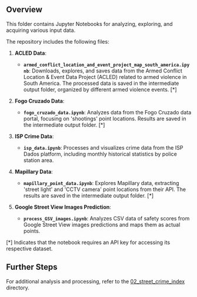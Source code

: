 ## Overview

This folder contains Jupyter Notebooks for analyzing, exploring, and acquiring various input data.

The repository includes the following files:

1. **ACLED Data**:
   - **`armed_conflict_location_and_event_project_map_south_america.ipynb`**: Downloads, explores, and saves data from the Armed Conflict Location & Event Data Project (ACLED) related to armed violence in South America. The processed data is saved in the intermediate output folder, organized by different armed violence events. [*]

2. **Fogo Cruzado Data**:
   - **`fogo_cruzado_data.ipynb`**: Analyzes data from the Fogo Cruzado data portal, focusing on 'shootings' point locations. Results are saved in the intermediate output folder. [*]

3. **ISP Crime Data**:
   - **`isp_data.ipynb`**: Processes and visualizes crime data from the ISP Dados platform, including monthly historical statistics by police station area.

4. **Mapillary Data**:
   - **`mapillary_point_data.ipynb`**: Explores Mapillary data, extracting 'street light' and 'CCTV camera' point locations from their API. The results are saved in the intermediate output folder. [*]

5. **Google Street View Images Prediction**:
   - **`process_GSV_images.ipynb`**: Analyzes CSV data of safety scores from Google Street View images predictions and maps them as actual points.


[*] Indicates that the notebook requires an API key for accessing its respective dataset.

## Further Steps

For additional analysis and processing, refer to the [02_street_crime_index](../02_street_crime_index) directory.
